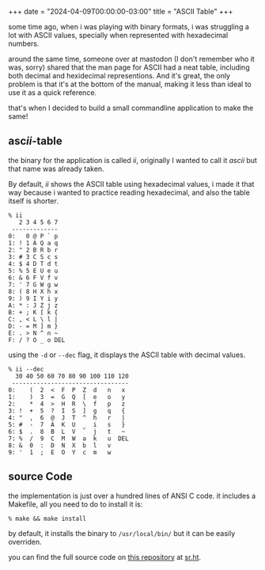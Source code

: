 +++
date = "2024-04-09T00:00:00-03:00"
title = "ASCII Table"
+++

some time ago, when i was playing with binary formats,
i was struggling a lot with ASCII values,
specially when represented with hexadecimal numbers.

around the same time,
someone over at mastodon (I don't remember who it was, sorry)
shared that the man page for ASCII had a neat table, including both decimal and hexidecimal representions.
And it's great, the only problem is that it's at the bottom of the manual, making it less than ideal to use it as a quick reference.

that's when I decided to build a small commandline application to make the same!

## asc*ii*-table
the binary for the application is called _ii_,
originally I wanted to call it _ascii_ but that name was already taken.

By default, _ii_ shows the ASCII table using hexadecimal values,
i made it that way because i wanted to practice reading hexadecimal,
and also the table itself is shorter.

```
% ii
   2 3 4 5 6 7
 -------------
0:   0 @ P ` p
1: ! 1 A Q a q
2: " 2 B R b r
3: # 3 C S c s
4: $ 4 D T d t
5: % 5 E U e u
6: & 6 F V f v
7: ' 7 G W g w
8: ( 8 H X h x
9: ) 9 I Y i y
A: * : J Z j z
B: + ; K [ k {
C: , < L \ l |
D: - = M ] m }
E: . > N ^ n ~
F: / ? O _ o DEL
```

using the `-d` or `--dec` flag, it displays the ASCII table with decimal values.
```
% ii --dec
  30 40 50 60 70 80 90 100 110 120
 ---------------------------------
0:    (  2  <  F  P  Z  d   n   x
1:    )  3  =  G  Q  [  e   o   y
2:    *  4  >  H  R  \  f   p   z
3: !  +  5  ?  I  S  ]  g   q   {
4: "  ,  6  @  J  T  ^  h   r   |
5: #  -  7  A  K  U  _  i   s   }
6: $  .  8  B  L  V  `  j   t   ~
7: %  /  9  C  M  W  a  k   u  DEL
8: &  0  :  D  N  X  b  l   v
9: '  1  ;  E  O  Y  c  m   w
```

## source Code
the implementation is just over a hundred lines of ANSI C code.
it includes a Makefile, all you need to do to install it is:

```
% make && make install
```

by default, it installs the binary to `/usr/local/bin/` but it can be easily overriden.

you can find the full source code on
[this repository](https://sr.ht/~fkinos/ascii-table) at [sr.ht](https://sr.ht).

